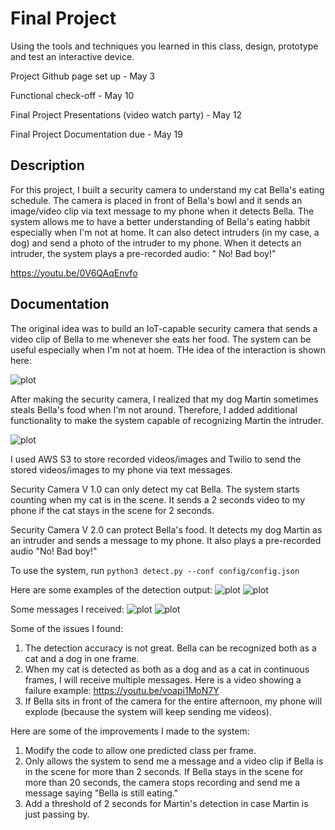# Final Project

Using the tools and techniques you learned in this class, design, prototype and test an interactive device.

Project Github page set up - May 3

Functional check-off - May 10
 
Final Project Presentations (video watch party) - May 12

Final Project Documentation due - May 19

 
## Description
For this project, I built a security camera to understand my cat Bella's eating schedule. The camera is placed in front of Bella's bowl and it sends an image/video clip via text message to my phone when it detects Bella. The system allows me to have a better understanding of Bella's eating habbit especially when I'm not at home. It can also detect intruders (in my case, a dog) and send a photo of the intruder to my phone. When it detects an intruder, the system plays a pre-recorded audio: " No! Bad boy!"

https://youtu.be/0V6QAqEnvfo

## Documentation

The original idea was to build an IoT-capable security camera that sends a video clip of Bella to me whenever she eats her food. The system can be useful especially when I'm not at hoem. THe idea of the interaction is shown here:

![plot](storyboard1.jpg)

After making the security camera, I realized that my dog Martin sometimes steals Bella's food when I'm not around. Therefore, I added additional functionality to make the system capable of recognizing Martin the intruder.

![plot](storyboard2.jpg)

I used AWS S3 to store recorded videos/images and Twilio to send the stored videos/images to my phone via text messages.

Security Camera V 1.0 can only detect my cat Bella. The system starts counting when my cat is in the scene. It sends a 2 seconds video to my phone if the cat stays in the scene for 2 seconds.

Security Camera V 2.0 can protect Bella's food. It detects my dog Martin as an intruder and sends a message to my phone. It also plays a pre-recorded audio "No! Bad boy!"

To use the system, run ```python3 detect.py --conf config/config.json```

Here are some examples of the detection output:
![plot](intruder.png)
![plot](cat.png)

Some messages I received:
![plot](message_intruder.PNG)
![plot](message_Bella.PNG)

Some of the issues I found:
1. The detection accuracy is not great. Bella can be recognized both as a cat and a dog in one frame.
2. When my cat is detected as both as a dog and as a cat in continuous frames, I will receive multiple messages. Here is a video showing a failure example: https://youtu.be/voapi1MoN7Y
3. If Bella sits in front of the camera for the entire afternoon, my phone will explode (because the system will keep sending me videos).

Here are some of the improvements I made to the system:
1. Modify the code to allow one predicted class per frame.
2. Only allows the system to send me a message and a video clip if Bella is in the scene for more than 2 seconds. If Bella stays in the scene for more than 20 seconds, the camera stops recording and send me a message saying "Bella is still eating."
3. Add a threshold of 2 seconds for Martin's detection in case Martin is just passing by.
